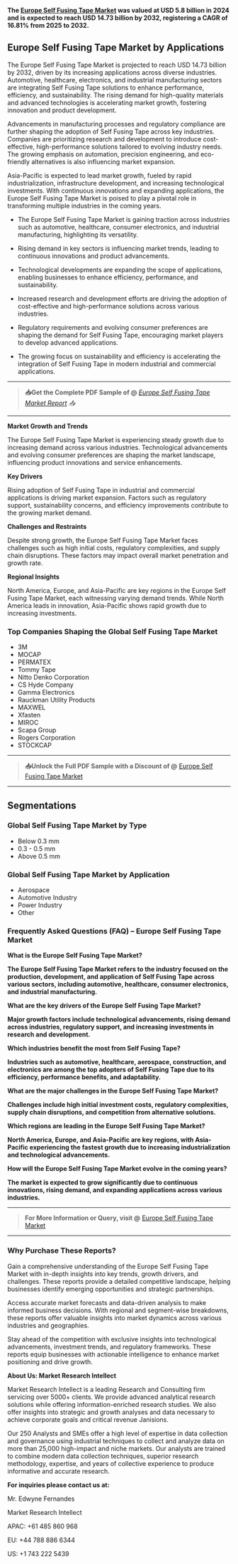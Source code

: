 <p><strong>The <a href="https://www.marketresearchintellect.com/download-sample/?rid=1074869&amp;utm_source=Pulse-April-Europe&amp;utm_medium=852">Europe Self Fusing Tape Market</a> was valued at USD 5.8 billion in 2024 and is expected to reach USD 14.73 billion by 2032, registering a CAGR of 16.81% from 2025 to 2032.</strong></p><h2>Europe Self Fusing Tape Market by Applications&nbsp;</h2><p><p>The Europe Self Fusing Tape Market is projected to reach USD 14.73 billion by 2032, driven by its increasing applications across diverse industries. Automotive, healthcare, electronics, and industrial manufacturing sectors are integrating Self Fusing Tape solutions to enhance performance, efficiency, and sustainability. The rising demand for high-quality materials and advanced technologies is accelerating market growth, fostering innovation and product development.</p><p>Advancements in manufacturing processes and regulatory compliance are further shaping the adoption of Self Fusing Tape across key industries. Companies are prioritizing research and development to introduce cost-effective, high-performance solutions tailored to evolving industry needs. The growing emphasis on automation, precision engineering, and eco-friendly alternatives is also influencing market expansion.</p><p>Asia-Pacific is expected to lead market growth, fueled by rapid industrialization, infrastructure development, and increasing technological investments. With continuous innovations and expanding applications, the Europe Self Fusing Tape Market is poised to play a pivotal role in transforming multiple industries in the coming years.</p></p><ul><li><p>The Europe Self Fusing Tape Market is gaining traction across industries such as automotive, healthcare, consumer electronics, and industrial manufacturing, highlighting its versatility.</p></li><li><p>Rising demand in key sectors is influencing market trends, leading to continuous innovations and product advancements.</p></li><li><p>Technological developments are expanding the scope of applications, enabling businesses to enhance efficiency, performance, and sustainability.</p></li><li><p>Increased research and development efforts are driving the adoption of cost-effective and high-performance solutions across various industries.</p></li><li><p>Regulatory requirements and evolving consumer preferences are shaping the demand for Self Fusing Tape, encouraging market players to develop advanced applications.</p></li><li><p>The growing focus on sustainability and efficiency is accelerating the integration of Self Fusing Tape in modern industrial and commercial applications.</p></li></ul><hr /><blockquote><p><strong><span class="font-[700]">📥Get the Complete PDF Sample of @ </span></strong><em><span class="font-[700]"><a href="https://www.marketresearchintellect.com/download-sample/?rid=1074869&amp;utm_source=Pulse-April-Europe&amp;utm_medium=852" target="_blank" data-tracking-control-name="article-ssr-frontend-pulse_little-text-block" data-tracking-will-navigate="" data-test-link="">Europe Self Fusing Tape Market Report</a>&nbsp;📥</span></em></p></blockquote><hr /><p class="" data-start="77" data-end="360"><strong data-start="77" data-end="105">Market Growth and Trends</strong></p><p class="" data-start="77" data-end="360">The Europe Self Fusing Tape Market is experiencing steady growth due to increasing demand across various industries. Technological advancements and evolving consumer preferences are shaping the market landscape, influencing product innovations and service enhancements.</p><p class="" data-start="362" data-end="606"><strong data-start="362" data-end="377">Key Drivers</strong></p><p class="" data-start="362" data-end="606">Rising adoption of Self Fusing Tape in industrial and commercial applications is driving market expansion. Factors such as regulatory support, sustainability concerns, and efficiency improvements contribute to the growing market demand.</p><p class="" data-start="608" data-end="849"><strong data-start="608" data-end="637">Challenges and Restraints</strong></p><p class="" data-start="608" data-end="849">Despite strong growth, the Europe Self Fusing Tape Market faces challenges such as high initial costs, regulatory complexities, and supply chain disruptions. These factors may impact overall market penetration and growth rate.</p><p class="" data-start="851" data-end="1095"><strong data-start="851" data-end="872">Regional Insights</strong></p><p class="" data-start="851" data-end="1095">North America, Europe, and Asia-Pacific are key regions in the Europe Self Fusing Tape Market, each witnessing varying demand trends. While North America leads in innovation, Asia-Pacific shows rapid growth due to increasing investments.</p><p><h3>Top Companies Shaping the Global Self Fusing Tape Market </h3><ul><li>3M</li><li> MOCAP</li><li> PERMATEX</li><li> Tommy Tape</li><li> Nitto Denko Corporation</li><li> CS Hyde Company</li><li> Gamma Electronics</li><li> Rauckman Utility Products</li><li> MAXWEL</li><li> Xfasten</li><li> MIROC</li><li> Scapa Group</li><li> Rogers Corporation</li><li> STOCKCAP</li></ul></p><hr /><blockquote><p><strong>📥Unlock the Full PDF Sample with a Discount of @</strong> <a href="https://www.marketresearchintellect.com/ask-for-discount/?rid=1074869&amp;utm_source=Pulse-April-Europe&amp;utm_medium=852">Europe Self Fusing Tape Market</a></p></blockquote><hr /><p><h2>Segmentations</h2><h3>Global Self Fusing Tape Market by Type</h3><ul><li>Below 0.3 mm</li><li>0.3 - 0.5 mm</li><li>Above 0.5 mm</li></ul><h3>Global Self Fusing Tape Market by Application</h3><ul><li>Aerospace</li><li>Automotive Industry</li><li>Power Industry</li><li>Other</li></ul></p><h3><strong>Frequently Asked Questions (FAQ) &ndash; Europe Self Fusing Tape Market</strong></h3><p><strong>What is the Europe Self Fusing Tape Market?</strong></p><p><strong>The Europe Self Fusing Tape Market refers to the industry focused on the production, development, and application of Self Fusing Tape across various sectors, including automotive, healthcare, consumer electronics, and industrial manufacturing.</strong></p><p><strong>What are the key drivers of the Europe Self Fusing Tape Market?</strong></p><p><strong>Major growth factors include technological advancements, rising demand across industries, regulatory support, and increasing investments in research and development.</strong></p><p><strong>Which industries benefit the most from Self Fusing Tape?</strong></p><p><strong>Industries such as automotive, healthcare, aerospace, construction, and electronics are among the top adopters of Self Fusing Tape due to its efficiency, performance benefits, and adaptability.</strong></p><p><strong>What are the major challenges in the Europe Self Fusing Tape Market?</strong></p><p><strong>Challenges include high initial investment costs, regulatory complexities, supply chain disruptions, and competition from alternative solutions.</strong></p><p><strong>Which regions are leading in the Europe Self Fusing Tape Market?</strong></p><p><strong>North America, Europe, and Asia-Pacific are key regions, with Asia-Pacific experiencing the fastest growth due to increasing industrialization and technological advancements.</strong></p><p><strong>How will the Europe Self Fusing Tape Market evolve in the coming years?</strong></p><p><strong>The market is expected to grow significantly due to continuous innovations, rising demand, and expanding applications across various industries.</strong></p><hr /><blockquote><p><span class="font-[700]"><strong>For More Information or Query, visit&nbsp;@</strong>&nbsp;</span><span class="font-[700]"><a href="https://www.marketresearchintellect.com/product/self-fusing-tape-market/?utm_source=Linkedin&utm_medium=852" target="_blank" data-tracking-control-name="article-ssr-frontend-pulse_little-text-block" data-tracking-will-navigate="" data-test-link="">Europe Self Fusing Tape Market</a></span></p></blockquote><hr /><h3><strong data-start="0" data-end="31">Why Purchase These Reports?</strong></h3><p class="" data-start="35" data-end="297">Gain a comprehensive understanding of the Europe Self Fusing Tape Market with in-depth insights into key trends, growth drivers, and challenges. These reports provide a detailed competitive landscape, helping businesses identify emerging opportunities and strategic partnerships.</p><p class="" data-start="299" data-end="540">Access accurate market forecasts and data-driven analysis to make informed business decisions. With regional and segment-wise breakdowns, these reports offer valuable insights into market dynamics across various industries and geographies.</p><p class="" data-start="542" data-end="784">Stay ahead of the competition with exclusive insights into technological advancements, investment trends, and regulatory frameworks. These reports equip businesses with actionable intelligence to enhance market positioning and drive growth.</p><p><strong><span class="font-[700]">About Us: Market Research Intellect</span></strong></p><p><span class="">Market Research Intellect is a leading Research and Consulting firm servicing over 5000+ clients. We provide advanced analytical research solutions while offering information-enriched research studies.&nbsp;</span>We also offer insights into strategic and growth analyses and data necessary to achieve corporate goals and critical revenue Janisions.</p><p><span class="">Our 250 Analysts and SMEs offer a high level of expertise in data collection and governance using industrial techniques to collect and analyze data on more than 25,000 high-impact and niche markets. Our analysts are trained to combine modern data collection techniques, superior research methodology, expertise, and years of collective experience to produce informative and accurate research.</span></p><p><strong>For inquiries please contact us at:</strong></p><p>Mr. Edwyne Fernandes</p><p>Market Research Intellect</p><p>APAC: +61 485 860 968</p><p>EU: +44 788 886 6344</p><p>US: +1 743 222 5439</p>